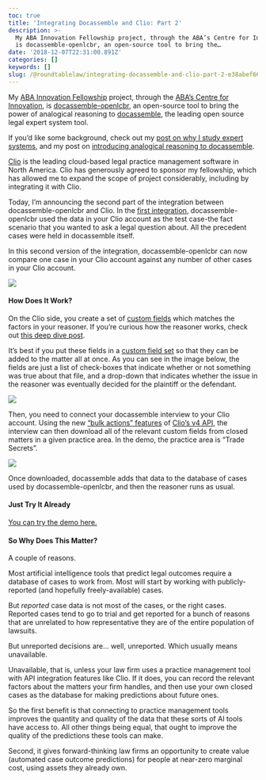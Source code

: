 ```yaml
---
toc: true
title: 'Integrating Docassemble and Clio: Part 2'
description: >-
  My ABA Innovation Fellowship project, through the ABA’s Centre for Innovation,
  is docassemble-openlcbr, an open-source tool to bring the…
date: '2018-12-07T22:31:00.891Z'
categories: []
keywords: []
slug: /@roundtablelaw/integrating-docassemble-and-clio-part-2-e38abef66785
---
```


My [ABA Innovation Fellowship](https://www.americanbar.org/groups/centers_commissions/center-for-innovation/Fellowships/20182019Fellows/) project, through the [ABA’s Centre for Innovation](https://www.americanbar.org/groups/centers_commissions/center-for-innovation/), is [docassemble-openlcbr](https://github.com/Gauntlet173/docassemble-openlcbr), an open-source tool to bring the power of analogical reasoning to [docassemble](https://docassemble.org), the leading open source legal expert system tool.

If you’d like some background, check out my [post on why I study expert systems](https://medium.com/@jason_90344/why-i-study-old-artificial-intelligence-in-law-d0abf23e42aa), and my post on [introducing analogical reasoning to docassemble](https://medium.com/@jason_90344/legal-expert-systems-just-got-smarter-e7e12b75e872).

[Clio](http://www.clio.com) is the leading cloud-based legal practice management software in North America. Clio has generously agreed to sponsor my fellowship, which has allowed me to expand the scope of project considerably, including by integrating it with Clio.

Today, I’m announcing the second part of the integration between docassemble-openlcbr and Clio. In the [first integration](https://medium.com/@jason_90344/integrating-docassemble-and-clio-6c511e30925), docassemble-openlcbr used the data in your Clio account as the test case-the fact scenario that you wanted to ask a legal question about. All the precedent cases were held in docassemble itself.

In this second version of the integration, docassemble-openlcbr can now compare one case in your Clio account against any number of other cases in your Clio account.

![](/1__wbm10RIinxHRAqgFGIP3MA.png)

#### How Does It Work?

On the Clio side, you create a set of [custom fields](https://support.clio.com/hc/en-us/categories/200962417-Custom-Fields) which matches the factors in your reasoner. If you’re curious how the reasoner works, check out [this deep dive post](https://medium.com/@jason_90344/automating-case-based-reasoning-by-analogy-a-deep-dive-a1b015f234dd).

It’s best if you put these fields in a [custom field set](https://support.clio.com/hc/en-us/articles/203139244-Custom-Fields-Creating-Contact-Matter-Custom-Fields-Sets#Custom%20Field%20Sets) so that they can be added to the matter all at once. As you can see in the image below, the fields are just a list of check-boxes that indicate whether or not something was true about that file, and a drop-down that indicates whether the issue in the reasoner was eventually decided for the plaintiff or the defendant.

![](/1__c40eT5aCZzlUZoNCVfwvWA.png)

Then, you need to connect your docassemble interview to your Clio account. Using the new [“bulk actions” features](https://app.clio.com/api/v4/documentation#tag/Bulk-Actions) of [Clio’s v4 API](https://app.clio.com/api/v4/documentation), the interview can then download all of the relevant custom fields from closed matters in a given practice area. In the demo, the practice area is “Trade Secrets”.

![](/1__JoNhQhvAqOtnNXQD4ALYGA.png)

Once downloaded, docassemble adds that data to the database of cases used by docassemble-openlcbr, and then the reasoner runs as usual.

#### Just Try It Already

[You can try the demo here.](https://testda.roundtablelaw.ca/interview?i=docassemble.clio%3Adata%2Fquestions%2Fclio_openlcbr_demo.yml)

#### So Why Does This Matter?

A couple of reasons.

Most artificial intelligence tools that predict legal outcomes require a database of cases to work from. Most will start by working with publicly-reported (and hopefully freely-available) cases.

But _reported_ case data is not most of the cases, or the right cases. Reported cases tend to go to trial and get reported for a bunch of reasons that are unrelated to how representative they are of the entire population of lawsuits.

But unreported decisions are… well, unreported. Which usually means unavailable.

Unavailable, that is, unless your law firm uses a practice management tool with API integration features like Clio. If it does, you can record the relevant factors about the matters your firm handles, and then use your own closed cases as the database for making predictions about future ones.

So the first benefit is that connecting to practice management tools improves the quantity and quality of the data that these sorts of AI tools have access to. All other things being equal, that ought to improve the quality of the predictions these tools can make.

Second, it gives forward-thinking law firms an opportunity to create value (automated case outcome predictions) for people at near-zero marginal cost, using assets they already own.